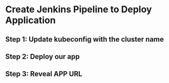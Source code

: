 # Create Jenkins Pipeline to Deploy Application

## Step 1: Update kubeconfig with the cluster name

## Step 2: Deploy our app

## Step 3: Reveal APP URL

